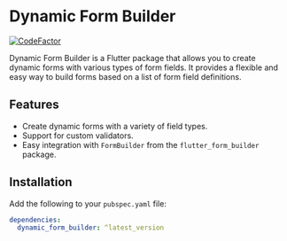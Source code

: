 # Dynamic Form Builder

[![CodeFactor](https://www.codefactor.io/repository/github/naeemeltaief/dynamic_form_builder/badge)](https://www.codefactor.io/repository/github/naeemeltaief/dynamic_form_builder)

Dynamic Form Builder is a Flutter package that allows you to create dynamic forms with various types of form fields. It provides a flexible and easy way to build forms based on a list of form field definitions.

## Features

- Create dynamic forms with a variety of field types.
- Support for custom validators.
- Easy integration with `FormBuilder` from the `flutter_form_builder` package.

## Installation

Add the following to your `pubspec.yaml` file:

```yaml
dependencies:
  dynamic_form_builder: ^latest_version
